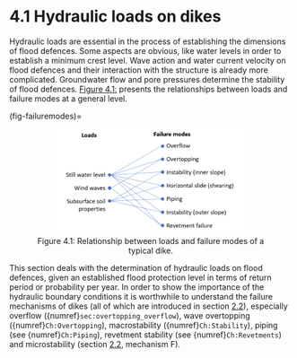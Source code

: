 # 4.1 Hydraulic loads on dikes

Hydraulic loads are essential in the process of establishing the dimensions of flood defences. Some aspects are obvious, like water levels in order to establish a minimum crest level. Wave action and water current velocity on flood defences and their interaction with the structure is already more complicated. Groundwater flow and pore pressures determine the stability of flood defences. [Figure 4.1:](#fig-failuremodes) presents the relationships between loads and failure modes at a general level.

(fig-failuremodes)= 
<figure>
    <img src="./chapter4_figures/FailureModes.PNG" 
         alt="Relationship between loads and failure modes of a typical dike" 
         style="display: block; margin: 0 auto; width: 80%; height: auto;">
    <figcaption style="text-align: center;">
        Figure 4.1: Relationship between loads and failure modes of a typical dike.
    </figcaption>
</figure>

This section deals with the determination of hydraulic loads on flood defences, given an established flood protection level in terms of return period or probability per year. In order to show the importance of the hydraulic boundary conditions it is worthwhile to understand the failure mechanisms of dikes (all of which are introduced in section [2.2](sec-overview-of-failure-mechanisms)), especially overflow ({numref}`sec:overtopping_overflow`), wave overtopping ({numref}`Ch:Overtopping`), macrostability ({numref}`Ch:Stability`), piping (see {numref}`Ch:Piping`), revetment stability (see {numref}`Ch:Revetments`) and microstability (section [2.2](sec-overview-of-failure-mechanisms), mechanism F). 
